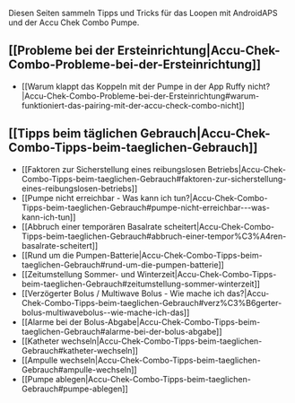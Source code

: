 Diesen Seiten sammeln Tipps und Tricks für das Loopen mit AndroidAPS und der Accu Chek Combo Pumpe.

## [[Probleme bei der Ersteinrichtung|Accu-Chek-Combo-Probleme-bei-der-Ersteinrichtung]]
* [[Warum klappt das Koppeln mit der Pumpe in der App Ruffy nicht?|Accu-Chek-Combo-Probleme-bei-der-Ersteinrichtung#warum-funktioniert-das-pairing-mit-der-accu-check-combo-nicht]]

## [[Tipps beim täglichen Gebrauch|Accu-Chek-Combo-Tipps-beim-taeglichen-Gebrauch]]
* [[Faktoren zur Sicherstellung eines reibungslosen Betriebs|Accu-Chek-Combo-Tipps-beim-taeglichen-Gebrauch#faktoren-zur-sicherstellung-eines-reibungslosen-betriebs]]
* [[Pumpe nicht erreichbar - Was kann ich tun?|Accu-Chek-Combo-Tipps-beim-taeglichen-Gebrauch#pumpe-nicht-erreichbar---was-kann-ich-tun]]
* [[Abbruch einer temporären Basalrate scheitert|Accu-Chek-Combo-Tipps-beim-taeglichen-Gebrauch#abbruch-einer-tempor%C3%A4ren-basalrate-scheitert]]
* [[Rund um die Pumpen-Batterie|Accu-Chek-Combo-Tipps-beim-taeglichen-Gebrauch#rund-um-die-pumpen-batterie]]
* [[Zeitumstellung Sommer- und Winterzeit|Accu-Chek-Combo-Tipps-beim-taeglichen-Gebrauch#zeitumstellung-sommer-winterzeit]]
* [[Verzögerter Bolus / Multiwave Bolus - Wie mache ich das?|Accu-Chek-Combo-Tipps-beim-taeglichen-Gebrauch#verz%C3%B6gerter-bolus-multiwavebolus--wie-mache-ich-das]]
* [[Alarme bei der Bolus-Abgabe|Accu-Chek-Combo-Tipps-beim-taeglichen-Gebrauch#alarme-bei-der-bolus-abgabe]]
* [[Katheter wechseln|Accu-Chek-Combo-Tipps-beim-taeglichen-Gebrauch#katheter-wechseln]]
* [[Ampulle wechseln|Accu-Chek-Combo-Tipps-beim-taeglichen-Gebrauch#ampulle-wechseln]]
* [[Pumpe ablegen|Accu-Chek-Combo-Tipps-beim-taeglichen-Gebrauch#pumpe-ablegen]]